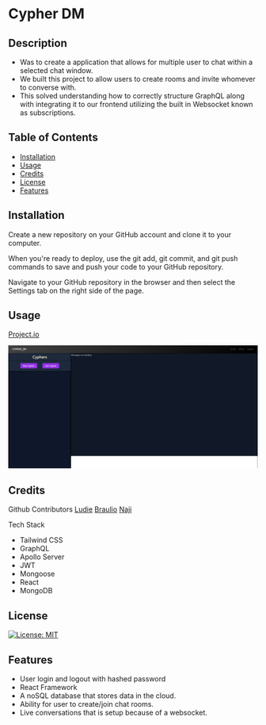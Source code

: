 # Cypher DM

## Description
- Was to create a application that allows for multiple user to chat within a selected chat window.
- We built this project to allow users to create rooms and invite whomever to converse with. 
- This solved understanding how to correctly structure GraphQL along with integrating it to our frontend utilizing the built in Websocket known as subscriptions. 

## Table of Contents
- [Installation](#installation)
- [Usage](#usage)
- [Credits](#credits)
- [License](#license)
- [Features](#features)

## Installation
Create a new repository on your GitHub account and clone it to your computer.

When you're ready to deploy, use the git add, git commit, and git push commands to save and push your code to your GitHub repository.

Navigate to your GitHub repository in the browser and then select the Settings tab on the right side of the page.

## Usage
[Project.io](https://sheltered-plateau-08067.herokuapp.com/)

![screenshot1](./screenshot1.png)

## Credits

Github Contributors
[Ludie](https://github.com/veidul)
[Braulio](https://github.com/BraulioCP59)
[Naji](https://github.com/nodgyd)

Tech Stack
- Tailwind CSS
- GraphQL
- Apollo Server
- JWT
- Mongoose
- React
- MongoDB

## License
[![License: MIT](https://img.shields.io/badge/License-MIT-yellow.svg)](https://opensource.org/licenses/MIT)

## Features
- User login and logout with hashed password
- React Framework
- A noSQL database that stores data in the cloud. 
- Ability for user to create/join chat rooms.
- Live conversations that is setup because of a websocket.  
